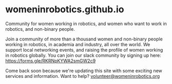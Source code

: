 # womeninrobotics.github.io
Community for women working in robotics, and women who want to work in robotics, and non-binary people.

Join a community of more than a thousand women and non-binary people working in robotics, in academia and industry, all over the world. We support local networking events, and raising the profile of women working in robotics globally. You can join our slack community by signing up here: https://forms.gle/RKRNpKYWA2smGW2c9

Come back soon because we're updating this site with some exciting new services and information. Want to help? volunteer@womeninrobotics.org
